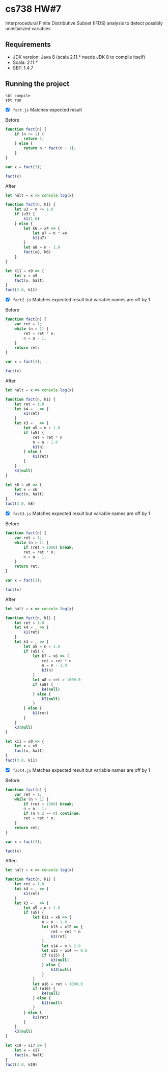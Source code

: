 # cs738 HW#7
Interprocedural Finite Distributive Subset (IFDS) analysis to detect possibly uninitialized variables

## Requirements

- JDK version: Java 8 (scala 2.11.* needs JDK 8 to compile itself)
- Scala: 2.11.*
- SBT: 1.4.7


## Running the project

```
sbt compile
sbt run
```

- [x] `fact.js`
Matches expected result

Before
```javascript
function fact(n) {
    if (n <= 1) {
        return 1;
    } else {
        return n * fact(n - 1);
    }
}

var x = fact(3);

fact(x)
```

After
```javascript
let halt = x => console.log(x)

function fact(n, k1) {
    let u3 = n <= 1.0
    if (u3) {
        k1(1.0)
    } else {
        let k6 = x4 => {
            let u7 = n * x4
            k1(u7)
        }
        let u8 = n - 1.0
        fact(u8, k6)
    }
}

let k11 = x9 => {
    let x = x9
    fact(x, halt)
}
fact(3.0, k11)
```

- [x] `fact2.js`
Matches expected result but variable names are off by 1

Before

```javascript
function fact(n) {
    var ret = 1;
    while (n > 1) {
        ret = ret * n;
        n = n - 1;
    }
    return ret;
}

var x = fact(3);

fact(x)
```

After

```javascript
let halt = x => console.log(x)

function fact(n, k1) {
    let ret = 1.0
    let k4 = _ => {
        k1(ret)
    }
    let k3 = _ => {
        let u5 = n > 1.0
        if (u5) {
            ret = ret * n
            n = n - 1.0
            k3(n)
        } else {
            k1(ret)
        }
    }
    k3(null)
}

let k8 = x6 => {
    let x = x6
    fact(x, halt)
}
fact(3.0, k8)
```

- [x] `fact3.js`
Matches expected result but variable names are off by 1

Before
```javascript
function fact(n) {
    var ret = 1;
    while (n > 1) {
        if (ret > 1000) break;
        ret = ret * n;
        n = n - 1;
    }
    return ret;
}

var x = fact(3);

fact(x)
```

After
```javascript
let halt = x => console.log(x)

function fact(n, k1) {
    let ret = 1.0
    let k4 = _ => {
        k1(ret)
    }
    let k3 = _ => {
        let u5 = n > 1.0
        if (u5) {
            let k7 = x6 => {
                ret = ret * n
                n = n - 1.0
                k3(n)
            }
            let u8 = ret > 1000.0
            if (u8) {
                k4(null)
            } else {
                k7(null)
            }
        } else {
            k1(ret)
        }
    }
    k3(null)
}

let k11 = x9 => {
    let x = x9
    fact(x, halt)
}
fact(3.0, k11)
```

- [x] `fact4.js`
Matches expected result but variable names are off by 1

Before:
```javascript
function fact(n) {
    var ret = 1;
    while (n > 1) {
        if (ret > 1000) break;
        n = n - 1;
        if (n % 2 == 0) continue;
        ret = ret * n;
    }
    return ret;
}

var x = fact(3);

fact(x)
```

After:

```javascript
let halt = x => console.log(x)

function fact(n, k1) {
    let ret = 1.0
    let k4 = _ => {
        k1(ret)
    }
    let k3 = _ => {
        let u5 = n > 1.0
        if (u5) {
            let k11 = x6 => {
                n = n - 1.0
                let k13 = x12 => {
                    ret = ret * n
                    k3(ret)
                }
                let u14 = n % 2.0
                let u15 = u14 == 0.0
                if (u15) {
                    k3(null)
                } else {
                    k13(null)
                }
            }
            let u16 = ret > 1000.0
            if (u16) {
                k4(null)
            } else {
                k11(null)
            }
        } else {
            k1(ret)
        }
    }
    k3(null)
}

let k19 = x17 => {
    let x = x17
    fact(x, halt)
}
fact(3.0, k19)
```
